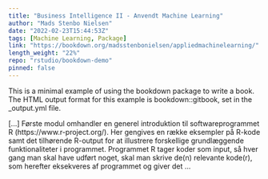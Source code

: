 ```yaml
---
title: "Business Intelligence II - Anvendt Machine Learning"
author: "Mads Stenbo Nielsen"
date: "2022-02-23T15:44:53Z"
tags: [Machine Learning, Package]
link: "https://bookdown.org/madsstenbonielsen/appliedmachinelearning/"
length_weight: "22%"
repo: "rstudio/bookdown-demo"
pinned: false
---
```


<p>This is a minimal example of using the bookdown package to write a book. The HTML output format for this example is bookdown::gitbook, set in the _output.yml file.</p> [...] Første modul omhandler en generel introduktion til softwareprogrammet R (https://www.r-project.org/). Her gengives en række eksempler på R-kode samt det tilhørende R-output for at illustrere forskellige grundlæggende funktionaliteter i programmet. Programmet R tager koder som input, så hver gang man skal have udført noget, skal man skrive de(n) relevante kode(r), som herefter eksekveres af programmet og giver det ...
